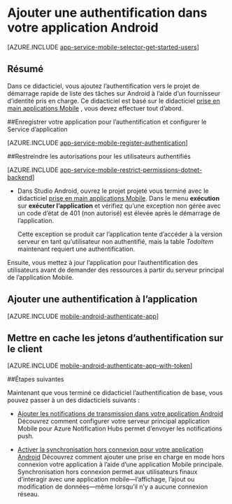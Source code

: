 <properties
    pageTitle="Ajouter une authentification sur Android et applications Mobile | Service application Azure"
    description="Découvrez comment utiliser les applications Mobile dans le Service d’application Azure pour authentifier les utilisateurs de votre application Android via un grand nombre de fournisseurs d’identité, y compris Google, Facebook, Twitter et Microsoft."
    services="app-service\mobile"
    documentationCenter="android"
    authors="ysxu"
    manager="erikre"
    editor=""/>

<tags
    ms.service="app-service-mobile"
    ms.workload="mobile"
    ms.tgt_pltfrm="mobile-android"
    ms.devlang="java"
    ms.topic="article"
    ms.date="10/01/2016"
    ms.author="yuaxu"/>

# <a name="add-authentication-to-your-android-app"></a>Ajouter une authentification dans votre application Android

[AZURE.INCLUDE [app-service-mobile-selector-get-started-users](../../includes/app-service-mobile-selector-get-started-users.md)]

## <a name="summary"></a>Résumé

Dans ce didacticiel, vous ajoutez l’authentification vers le projet de démarrage rapide de liste des tâches sur Android à l’aide d’un fournisseur d’identité pris en charge. Ce didacticiel est basé sur le didacticiel [prise en main applications Mobile] , vous devez effectuer tout d’abord.

##<a name="register"></a>Enregistrer votre application pour l’authentification et configurer le Service d’application

[AZURE.INCLUDE [app-service-mobile-register-authentication](../../includes/app-service-mobile-register-authentication.md)]

##<a name="permissions"></a>Restreindre les autorisations pour les utilisateurs authentifiés

[AZURE.INCLUDE [app-service-mobile-restrict-permissions-dotnet-backend](../../includes/app-service-mobile-restrict-permissions-dotnet-backend.md)]

+ Dans Studio Android, ouvrez le projet projeté vous terminé avec le didacticiel [prise en main applications Mobile]. Dans le menu **exécution** sur **exécuter l’application** et vérifiez qu’une exception non gérée avec un code d’état de 401 (non autorisé) est élevée après le démarrage de l’application.

     Cette exception se produit car l’application tente d’accéder à la version serveur en tant qu’utilisateur non authentifié, mais la table _TodoItem_ maintenant requiert une authentification.

Ensuite, vous mettez à jour l’application pour l’authentification des utilisateurs avant de demander des ressources à partir du serveur principal de l’application Mobile.

## <a name="add-authentication-to-the-app"></a>Ajouter une authentification à l’application

[AZURE.INCLUDE [mobile-android-authenticate-app](../../includes/mobile-android-authenticate-app.md)]

## <a name="cache-tokens"></a>Mettre en cache les jetons d’authentification sur le client

[AZURE.INCLUDE [mobile-android-authenticate-app-with-token](../../includes/mobile-android-authenticate-app-with-token.md)]

##<a name="next-steps"></a>Étapes suivantes

Maintenant que vous terminé ce didacticiel l’authentification de base, vous pouvez passer à un des didacticiels suivants :

+ [Ajouter les notifications de transmission dans votre application Android](app-service-mobile-android-get-started-push.md) Découvrez comment configurer votre serveur principal application Mobile pour Azure Notification Hubs permet d’envoyer les notifications push.

+ [Activer la synchronisation hors connexion pour votre application Android](app-service-mobile-android-get-started-offline-data.md) Découvrez comment ajouter une prise en charge en mode hors connexion votre application à l’aide d’une application Mobile principale. Synchronisation hors connexion permet aux utilisateurs finaux d’interagir avec une application mobile&mdash;l’affichage, l’ajout ou modification de données&mdash;même lorsqu’il n’y a aucune connexion réseau.



<!-- Anchors. -->
[Register your app for authentication and configure Mobile Services]: #register
[Restrict table permissions to authenticated users]: #permissions
[Add authentication to the app]: #add-authentication
[Store authentication tokens on the client]: #cache-tokens
[Refresh expired tokens]: #refresh-tokens
[Next Steps]:#next-steps


<!-- URLs. -->
[Prise en main applications Mobile]: app-service-mobile-android-get-started.md
